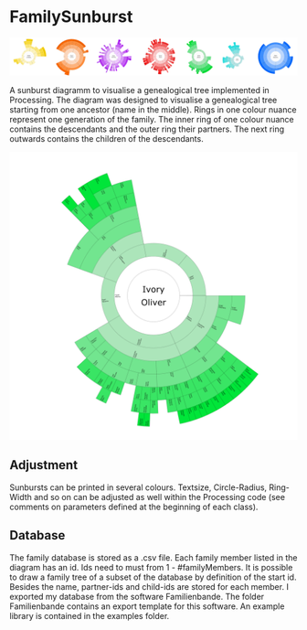 FamilySunburst
==============

![Sunburst](https://raw.githubusercontent.com/amyro/FamilySunburst/master/examples/overview.png)

A sunburst diagramm to visualise a genealogical tree implemented in Processing. The diagram was designed to visualise a genealogical tree starting from one ancestor (name in the middle). Rings in one colour nuance represent one generation of the family. The inner ring of one colour nuance contains the descendants and the outer ring their partners. The next ring outwards contains the children of the descendants.

![Sunburst](https://raw.githubusercontent.com/amyro/FamilySunburst/master/examples/green.png)

## Adjustment
Sunbursts can be printed in several colours. Textsize, Circle-Radius, Ring-Width and so on can be adjusted as well within the Processing code (see comments on parameters defined at the beginning of each class).


## Database
The family database is stored as a .csv file. Each family member listed in the diagram has an id. Ids need to must from 1 - #familyMembers. It is possible to draw a family tree of a subset of the database by definition of the start id. Besides the name, partner-ids and child-ids are stored for each member. I exported my database from the software Familienbande. The folder Familienbande contains an export template for this software. An example library is contained in the examples folder.





